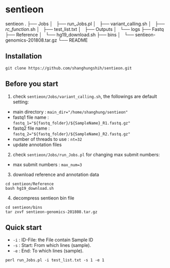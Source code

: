 # sentieon

sentieon
.
├── Jobs
│   ├── run_Jobs.pl
│   ├── variant_calling.sh
│   ├── _rc_function_.sh
│   ├── test_list.txt
│   ├── Outputs
│   └── logs
├── Fastq
├── Reference
│   └── hg19_download.sh
├── bins
│   └── sentieon-genomics-201808.tar.gz
└── README

## Installation
``` shell
git clone https://github.com/shanghungshih/sentieon.git
```

## Before you start
1. check `sentieon/Jobs/variant_calling.sh`, the followings are default setting:
* main directory : `main_dir="/home/shanghung/sentieon"`
* fastq1 file name : `fastq_1="${fastq_folder}/${SampleName}_R1.fastq.gz"`
* fastq2 file name : `fastq_2="${fastq_folder}/${SampleName}_R2.fastq.gz"`
* number of threads to use : `nt=32`
* update annotation files

2. check `sentieon/Jobs/run_Jobs.pl` for changing max submit numbers:
* max submit numbers : `max_num=3`

3. download reference and annotation data
``` shell
cd sentieon/Reference
bash hg19_download.sh
```

4. decompress sentieon bin file
``` shell
cd sentieon/bins
tar zxvf sentieon-genomics-201808.tar.gz
```

## Quick start
* `-i` : ID-File: the File contain Sample ID
* `-s` : Start: From which lines (sample).
* `-e` : End: To which lines (sample).
``` shell
perl run_Jobs.pl -i test_list.txt -s 1 -e 1
```

